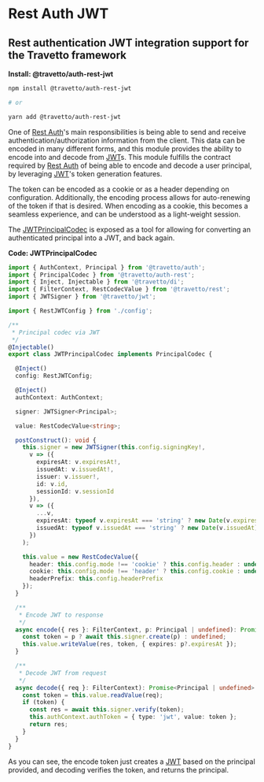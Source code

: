 <!-- This file was generated by @travetto/doc and should not be modified directly -->
<!-- Please modify https://github.com/travetto/travetto/tree/main/module/auth-rest-jwt/DOC.tsx and execute "npx trv doc" to rebuild -->
# Rest Auth JWT

## Rest authentication JWT integration support for the Travetto framework

**Install: @travetto/auth-rest-jwt**
```bash
npm install @travetto/auth-rest-jwt

# or

yarn add @travetto/auth-rest-jwt
```

One of [Rest Auth](https://github.com/travetto/travetto/tree/main/module/auth-rest#readme "Rest authentication integration support for the Travetto framework")'s main responsibilities is being able to send and receive authentication/authorization information from the client.  This data can be encoded in many different forms, and this module provides the ability to encode into and decode from [JWT](https://jwt.io/)s. This module fulfills the contract required by [Rest Auth](https://github.com/travetto/travetto/tree/main/module/auth-rest#readme "Rest authentication integration support for the Travetto framework") of being able to encode and decode a user principal, by leveraging [JWT](https://github.com/travetto/travetto/tree/main/module/jwt#readme "JSON Web Token implementation")'s token generation features. 

The token can be encoded as a cookie or as a header depending on configuration.  Additionally, the encoding process allows for auto-renewing of the token if that is desired.  When encoding as a cookie, this becomes a seamless experience, and can be understood as a light-weight session. 

The [JWTPrincipalCodec](https://github.com/travetto/travetto/tree/main/module/auth-rest-jwt/src/principal-codec.ts#L13) is exposed as a tool for allowing for converting an authenticated principal into a JWT, and back again.

**Code: JWTPrincipalCodec**
```typescript
import { AuthContext, Principal } from '@travetto/auth';
import { PrincipalCodec } from '@travetto/auth-rest';
import { Inject, Injectable } from '@travetto/di';
import { FilterContext, RestCodecValue } from '@travetto/rest';
import { JWTSigner } from '@travetto/jwt';

import { RestJWTConfig } from './config';

/**
 * Principal codec via JWT
 */
@Injectable()
export class JWTPrincipalCodec implements PrincipalCodec {

  @Inject()
  config: RestJWTConfig;

  @Inject()
  authContext: AuthContext;

  signer: JWTSigner<Principal>;

  value: RestCodecValue<string>;

  postConstruct(): void {
    this.signer = new JWTSigner(this.config.signingKey!,
      v => ({
        expiresAt: v.expiresAt!,
        issuedAt: v.issuedAt!,
        issuer: v.issuer!,
        id: v.id,
        sessionId: v.sessionId
      }),
      v => ({
        ...v,
        expiresAt: typeof v.expiresAt === 'string' ? new Date(v.expiresAt) : v.expiresAt,
        issuedAt: typeof v.issuedAt === 'string' ? new Date(v.issuedAt) : v.issuedAt
      })
    );

    this.value = new RestCodecValue({
      header: this.config.mode !== 'cookie' ? this.config.header : undefined!,
      cookie: this.config.mode !== 'header' ? this.config.cookie : undefined,
      headerPrefix: this.config.headerPrefix
    });
  }

  /**
   * Encode JWT to response
   */
  async encode({ res }: FilterContext, p: Principal | undefined): Promise<void> {
    const token = p ? await this.signer.create(p) : undefined;
    this.value.writeValue(res, token, { expires: p?.expiresAt });
  }

  /**
   * Decode JWT from request
   */
  async decode({ req }: FilterContext): Promise<Principal | undefined> {
    const token = this.value.readValue(req);
    if (token) {
      const res = await this.signer.verify(token);
      this.authContext.authToken = { type: 'jwt', value: token };
      return res;
    }
  }
}
```

As you can see, the encode token just creates a [JWT](https://jwt.io/) based on the principal provided, and decoding verifies the token, and returns the principal.
